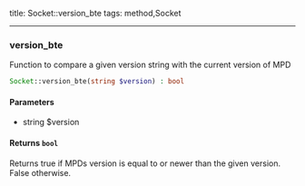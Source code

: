 title: Socket::version_bte
tags: method,Socket

---

<div class="method">
<h3 class="method-name">version_bte</h3>
<p>Function to compare a given version string with the current version of MPD<br></p>

```php
Socket::version_bte(string $version) : bool
```

#### Parameters

*  string $version


#### Returns `bool`

Returns true if MPDs version is equal to or newer than the given version. False otherwise.


</div>